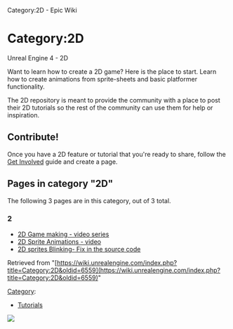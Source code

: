 Category:2D - Epic Wiki                    

Category:2D
===========

  

  

Unreal Engine 4 - 2D

Want to learn how to create a 2D game? Here is the place to start. Learn how to create animations from sprite-sheets and basic platformer functionality.

The 2D repository is meant to provide the community with a place to post their 2D tutorials so the rest of the community can use them for help or inspiration.

Contribute!
-----------

Once you have a 2D feature or tutorial that you're ready to share, follow the [Get Involved](/Get_Involved "Get Involved") guide and create a page.  

Pages in category "2D"
----------------------

The following 3 pages are in this category, out of 3 total.

### 2

*   [2D Game making - video series](/2D_Game_making_-_video_series "2D Game making - video series")
*   [2D Sprite Animations - video](/2D_Sprite_Animations_-_video "2D Sprite Animations - video")
*   [2D sprites Blinking- Fix in the source code](/2D_sprites_Blinking-_Fix_in_the_source_code "2D sprites Blinking- Fix in the source code")

Retrieved from "[https://wiki.unrealengine.com/index.php?title=Category:2D&oldid=6559](https://wiki.unrealengine.com/index.php?title=Category:2D&oldid=6559)"

[Category](/Special:Categories "Special:Categories"):

*   [Tutorials](/Category:Tutorials "Category:Tutorials")

  ![](https://tracking.unrealengine.com/track.png)